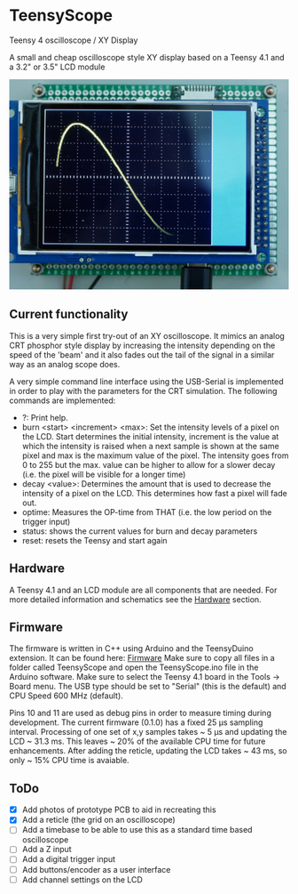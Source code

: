 # TeensyScope
Teensy 4 oscilloscope / XY Display

A small and cheap oscilloscope style XY display based on a Teensy 4.1
and a 3.2" or 3.5" LCD module

![XY Scope](overview.jpg)

## Current functionality
This is a very simple first try-out of an XY oscilloscope.
It mimics an analog CRT phosphor style display by increasing the intensity
depending on the speed of the 'beam' and it also fades out the tail of the
signal in a similar way as an analog scope does.

A very simple command line interface using the USB-Serial is implemented
in order to play with the parameters for the CRT simulation.
The following commands are implemented:

- ?: Print help.
- burn \<start\> \<increment\> \<max\>: Set the intensity levels of a pixel on the
        LCD. Start determines the initial intensity, increment is the value
        at which the intensity is raised when a next sample is shown at the same
        pixel and max is the maximum value of the pixel.
        The intensity goes from 0 to 255 but the max. value can be higher to
        allow for a slower decay (i.e. the pixel will be visible for a longer time)
- decay \<value\>: Determines the amount that is used to decrease the intensity of
        a pixel on the LCD. This determines how fast a pixel will fade out.
- optime: Measures the OP-time from THAT (i.e. the low period on the trigger input)
- status: shows the current values for burn and decay parameters
- reset: resets the Teensy and start again

## Hardware
A Teensy 4.1 and an LCD module are all components that are needed.
For more detailed information and schematics see the
[Hardware](Hardware) section.

## Firmware
The firmware is written in C++ using Arduino and the TeensyDuino extension.
It can be found here: [Firmware](TeensyScope)
Make sure to copy all files in a folder called TeensyScope and open the
TeensyScope.ino file in the Arduino software. 
Make sure to select the Teensy 4.1 board in the Tools -> Board menu.
The USB type should be set to "Serial" (this is the default) and
CPU Speed 600 MHz (default).

Pins 10 and 11 are used as debug pins in order to measure timing 
during development.
The current firmware (0.1.0) has a fixed 25 µs sampling interval.
Processing of one set of x,y samples takes ~ 5 µs and updating the LCD ~ 31.3 ms.
This leaves ~ 20% of the available CPU time for future enhancements.
After adding the reticle, updating the LCD takes ~ 43 ms, so only ~ 15% CPU time is avaiable.

## ToDo
- [x] Add photos of prototype PCB to aid in recreating this
- [x] Add a reticle (the grid on an oscilloscope)
- [ ] Add a timebase to be able to use this as a standard time based oscilloscope
- [ ] Add a Z input
- [ ] Add a digital trigger input
- [ ] Add buttons/encoder as a user interface
- [ ] Add channel settings on the LCD